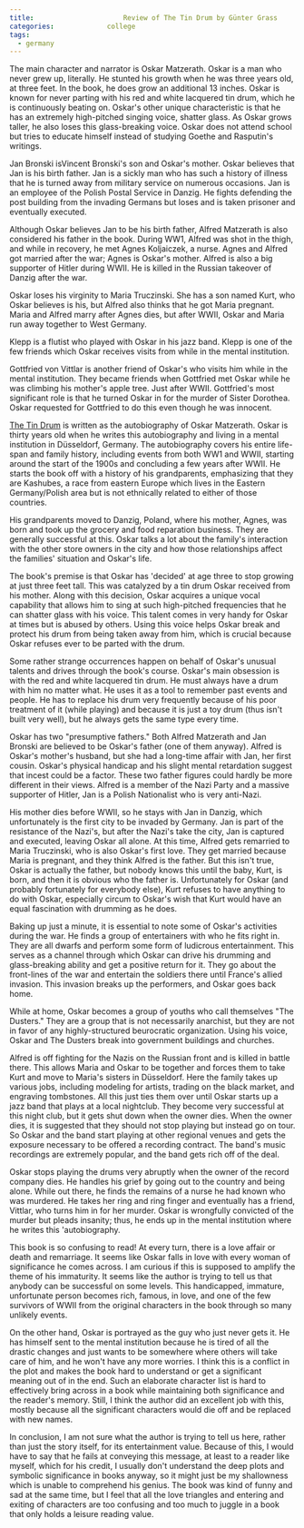 ```yaml
---
title:						Review of The Tin Drum by Günter Grass
categories:				college
tags:
  - germany
---
```


The main character and narrator is Oskar Matzerath. Oskar is a man who never grew up, literally. He stunted his growth when he was three years old, at three feet. In the book, he does grow an additional 13 inches. Oskar is known for never parting with his red and white lacquered tin drum, which he is continuously beating on. Oskar's other unique characteristic is that he has an extremely high-pitched singing voice, shatter glass. As Oskar grows taller, he also loses this glass-breaking voice. Oskar does not attend school but tries to educate himself instead of studying Goethe and Rasputin's writings.

Jan Bronski isVincent Bronski's son and Oskar's mother. Oskar believes that Jan is his birth father. Jan is a sickly man who has such a history of illness that he is turned away from military service on numerous occasions. Jan is an employee of the Polish Postal Service in Danzig. He fights defending the post building from the invading Germans but loses and is taken prisoner and eventually executed.

Although Oskar believes Jan to be his birth father, Alfred Matzerath is also considered his father in the book. During WW1, Alfred was shot in the thigh, and while in recovery, he met Agnes Koljaiczek, a nurse. Agnes and Alfred got married after the war; Agnes is Oskar's mother. Alfred is also a big supporter of Hitler during WWII. He is killed in the Russian takeover of Danzig after the war.

Oskar loses his virginity to Maria Truczinski. She has a son named Kurt, who Oskar believes is his, but Alfred also thinks that he got Maria pregnant. Maria and Alfred marry after Agnes dies, but after WWII, Oskar and Maria run away together to West Germany.

Klepp is a flutist who played with Oskar in his jazz band. Klepp is one of the few friends which Oskar receives visits from while in the mental institution.

Gottfried von Vittlar is another friend of Oskar's who visits him while in the mental institution. They became friends when Gottfried met Oskar while he was climbing his mother's apple tree. Just after WWII. Gottfried's most significant role is that he turned Oskar in for the murder of Sister Dorothea. Oskar requested for Gottfried to do this even though he was innocent.

[The Tin Drum](https://amzn.to/2WXpHFq) is written as the autobiography of Oskar Matzerath. Oskar is thirty years old when he writes this autobiography and living in a mental institution in Düsseldorf, Germany. The autobiography covers his entire life-span and family history, including events from both WW1 and WWII, starting around the start of the 1900s and concluding a few years after WWII. He starts the book off with a history of his grandparents, emphasizing that they are Kashubes, a race from eastern Europe which lives in the Eastern Germany/Polish area but is not ethnically related to either of those countries.

His grandparents moved to Danzig, Poland, where his mother, Agnes, was born and took up the grocery and food reparation business. They are generally successful at this. Oskar talks a lot about the family's interaction with the other store owners in the city and how those relationships affect the families' situation and Oskar's life.

The book's premise is that Oskar has 'decided' at age three to stop growing at just three feet tall. This was catalyzed by a tin drum Oskar received from his mother. Along with this decision, Oskar acquires a unique vocal capability that allows him to sing at such high-pitched frequencies that he can shatter glass with his voice. This talent comes in very handy for Oskar at times but is abused by others. Using this voice helps Oskar break and protect his drum from being taken away from him, which is crucial because Oskar refuses ever to be parted with the drum.

Some rather strange occurrences happen on behalf of Oskar's unusual talents and drives through the book's course. Oskar's main obsession is with the red and white lacquered tin drum. He must always have a drum with him no matter what. He uses it as a tool to remember past events and people. He has to replace his drum very frequently because of his poor treatment of it (while playing) and because it is just a toy drum (thus isn't built very well), but he always gets the same type every time.

Oskar has two "presumptive fathers." Both Alfred Matzerath and Jan Bronski are believed to be Oskar's father (one of them anyway). Alfred is Oskar's mother's husband, but she had a long-time affair with Jan, her first cousin. Oskar's physical handicap and his slight mental retardation suggest that incest could be a factor. These two father figures could hardly be more different in their views. Alfred is a member of the Nazi Party and a massive supporter of Hitler, Jan is a Polish Nationalist who is very anti-Nazi.

His mother dies before WWII, so he stays with Jan in Danzig, which unfortunately is the first city to be invaded by Germany. Jan is part of the resistance of the Nazi's, but after the Nazi's take the city, Jan is captured and executed, leaving Oskar all alone. At this time, Alfred gets remarried to Maria Truczinski, who is also Oskar's first love. They get married because Maria is pregnant, and they think Alfred is the father. But this isn't true, Oskar is actually the father, but nobody knows this until the baby, Kurt, is born, and then it is obvious who the father is. Unfortunately for Oskar (and probably fortunately for everybody else), Kurt refuses to have anything to do with Oskar, especially circum to Oskar's wish that Kurt would have an equal fascination with drumming as he does.

Baking up just a minute, it is essential to note some of Oskar's activities during the war. He finds a group of entertainers with who he fits right in. They are all dwarfs and perform some form of ludicrous entertainment. This serves as a channel through which Oskar can drive his drumming and glass-breaking ability and get a positive return for it. They go about the front-lines of the war and entertain the soldiers there until France's allied invasion. This invasion breaks up the performers, and Oskar goes back home.

While at home, Oskar becomes a group of youths who call themselves "The Dusters." They are a group that is not necessarily anarchist, but they are not in favor of any highly-structured beurocratic organization. Using his voice, Oskar and The Dusters break into government buildings and churches.

Alfred is off fighting for the Nazis on the Russian front and is killed in battle there. This allows Maria and Oskar to be together and forces them to take Kurt and move to Maria's sisters in Düsseldorf. Here the family takes up various jobs, including modeling for artists, trading on the black market, and engraving tombstones. All this just ties them over until Oskar starts up a jazz band that plays at a local nightclub. They become very successful at this night club, but it gets shut down when the owner dies. When the owner dies, it is suggested that they should not stop playing but instead go on tour. So Oskar and the band start playing at other regional venues and gets the exposure necessary to be offered a recording contract. The band's music recordings are extremely popular, and the band gets rich off of the deal.

Oskar stops playing the drums very abruptly when the owner of the record company dies. He handles his grief by going out to the country and being alone. While out there, he finds the remains of a nurse he had known who was murdered. He takes her ring and ring finger and eventually has a friend, Vittlar, who turns him in for her murder. Oskar is wrongfully convicted of the murder but pleads insanity; thus, he ends up in the mental institution where he writes this 'autobiography.

This book is so confusing to read! At every turn, there is a love affair or death and remarriage. It seems like Oskar falls in love with every woman of significance he comes across. I am curious if this is supposed to amplify the theme of his immaturity. It seems like the author is trying to tell us that anybody can be successful on some levels. This handicapped, immature, unfortunate person becomes rich, famous, in love, and one of the few survivors of WWII from the original characters in the book through so many unlikely events.

On the other hand, Oskar is portrayed as the guy who just never gets it. He has himself sent to the mental institution because he is tired of all the drastic changes and just wants to be somewhere where others will take care of him, and he won't have any more worries. I think this is a conflict in the plot and makes the book hard to understand or get a significant meaning out of in the end. Such an elaborate character list is hard to effectively bring across in a book while maintaining both significance and the reader's memory. Still, I think the author did an excellent job with this, mostly because all the significant characters would die off and be replaced with new names.

In conclusion, I am not sure what the author is trying to tell us here, rather than just the story itself, for its entertainment value. Because of this, I would have to say that he fails at conveying this message, at least to a reader like myself, which for his credit, I usually don't understand the deep plots and symbolic significance in books anyway, so it might just be my shallowness which is unable to comprehend his genius. The book was kind of funny and sad at the same time, but I feel that all the love triangles and entering and exiting of characters are too confusing and too much to juggle in a book that only holds a leisure reading value.